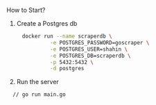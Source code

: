 How to Start?

1. Create a Postgres db

```bash
	 docker run --name scraperdb \
	          -e POSTGRES_PASSWORD=goscraper \
	          -e POSTGRES_USER=shahin \
	          -e POSTGRES_DB=scraperdb \
	          -p 5432:5432 \
	          -d postgres
```

2. Run the server

```bash
  // go run main.go
```
